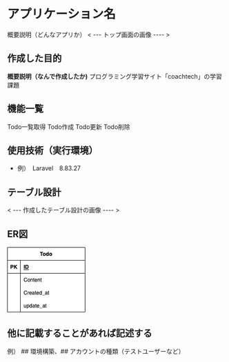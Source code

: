 # アプリケーション名
概要説明（どんなアプリか）
< --- トップ画面の画像 ---- >

## 作成した目的
<b>概要説明（なんで作成したか)</b>
プログラミング学習サイト「coachtech」の学習課題
## 機能一覧
Todo一覧取得
Todo作成
Todo更新
Todo削除

## 使用技術（実行環境）
- 例）　Laravel　8.83.27

## テーブル設計
< --- 作成したテーブル設計の画像 ---- >

## ER図
![Alt text](er.drawio.png)

## 他に記載することがあれば記述する
例） ## 環境構築、## アカウントの種類（テストユーザーなど）
